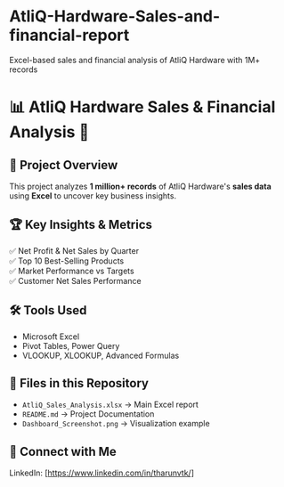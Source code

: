 # AtliQ-Hardware-Sales-and-financial-report
Excel-based sales and financial analysis of AtliQ Hardware with 1M+ records
# 📊 AtliQ Hardware Sales & Financial Analysis 🚀

## 📌 Project Overview  
This project analyzes **1 million+ records** of AtliQ Hardware's **sales data** using **Excel** to uncover key business insights.  

## 🏆 Key Insights & Metrics  
✅ Net Profit & Net Sales by Quarter  
✅ Top 10 Best-Selling Products  
✅ Market Performance vs Targets  
✅ Customer Net Sales Performance  

## 🛠 Tools Used  
- Microsoft Excel  
- Pivot Tables, Power Query  
- VLOOKUP, XLOOKUP, Advanced Formulas  

## 📂 Files in this Repository  
- `AtliQ_Sales_Analysis.xlsx` → Main Excel report  
- `README.md` → Project Documentation  
- `Dashboard_Screenshot.png` → Visualization example  

## 🔗 Connect with Me  
LinkedIn: [https://www.linkedin.com/in/tharunvtk/]  
